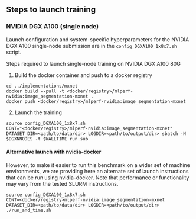## Steps to launch training

### NVIDIA DGX A100 (single node)

Launch configuration and system-specific hyperparameters for the NVIDIA DGX A100
single-node submission are in the `config_DGXA100_1x8x7.sh` script.

Steps required to launch single-node training on NVIDIA DGX A100 80G

1. Build the docker container and push to a docker registry

```
cd ../implementations/mxnet
docker build --pull -t <docker/registry>/mlperf-nvidia:image_segmentation-mxnet .
docker push <docker/registry>/mlperf-nvidia:image_segmentation-mxnet
```

2. Launch the training

```
source config_DGXA100_1x8x7.sh
CONT="<docker/registry>/mlperf-nvidia:image_segmentation-mxnet" DATASET_DIR=<path/to/data/dir> LOGDIR=<path/to/output/dir> sbatch -N $DGXNNODES -t $WALLTIME run.sub
```

#### Alternative launch with nvidia-docker

However, to make it easier to run this benchmark on a wider set of machine
environments, we are providing here an alternate set of launch instructions
that can be run using nvidia-docker. Note that performance or functionality may
vary from the tested SLURM instructions.

```
source config_DGXA100_1x8x7.sh
CONT=<docker/registry>mlperf-nvidia:image_segmentation-mxnet DATASET_DIR=<path/to/data/dir> LOGDIR=<path/to/output/dir> ./run_and_time.sh
